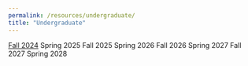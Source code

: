 ```yaml
---
permalink: /resources/undergraduate/
title: "Undergraduate"
---
```


[Fall 2024](https://aarushbhattofficial.github.io/resources/undergraduate/fall2024/)
Spring 2025
Fall 2025
Spring 2026
Fall 2026
Spring 2027
Fall 2027
Spring 2028